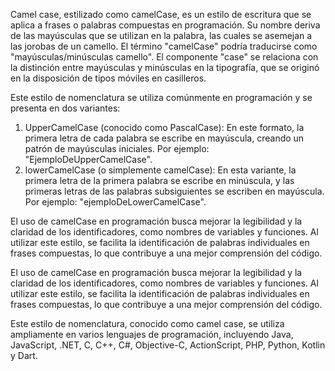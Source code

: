 Camel case, estilizado como camelCase, es un estilo de escritura que se aplica a frases o palabras compuestas en programación. Su nombre deriva de las mayúsculas que se utilizan en la palabra, las cuales se asemejan a las jorobas de un camello. El término "camelCase" podría traducirse como "mayúsculas/minúsculas camello". El componente "case" se relaciona con la distinción entre mayúsculas y minúsculas en la tipografía, que se originó en la disposición de tipos móviles en casilleros.

Este estilo de nomenclatura se utiliza comúnmente en programación y se presenta en dos variantes:

1. UpperCamelCase (conocido como PascalCase): En este formato, la primera letra de cada palabra se escribe en mayúscula, creando un patrón de mayúsculas iniciales. Por ejemplo: "EjemploDeUpperCamelCase".
2. lowerCamelCase (o simplemente camelCase): En esta variante, la primera letra de la primera palabra se escribe en minúscula, y las primeras letras de las palabras subsiguientes se escriben en mayúscula. Por ejemplo: "ejemploDeLowerCamelCase".

El uso de camelCase en programación busca mejorar la legibilidad y la claridad de los identificadores, como nombres de variables y funciones. Al utilizar este estilo, se facilita la identificación de palabras individuales en frases compuestas, lo que contribuye a una mejor comprensión del código. 

El uso de camelCase en programación busca mejorar la legibilidad y la claridad de los identificadores, como nombres de variables y funciones. Al utilizar este estilo, se facilita la identificación de palabras individuales en frases compuestas, lo que contribuye a una mejor comprensión del código.

Este estilo de nomenclatura, conocido como camel case, se utiliza ampliamente en varios lenguajes de programación, incluyendo Java, JavaScript, .NET, C, C++, C#, Objective-C, ActionScript, PHP, Python, Kotlin y Dart.